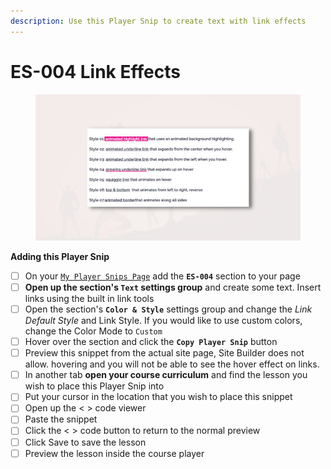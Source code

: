 ```yaml
---
description: Use this Player Snip to create text with link effects
---
```


# ES-004 Link Effects

<figure><img src="../../.gitbook/assets/Player Snips Thumbs (5).jpg" alt=""><figcaption></figcaption></figure>

**Adding this Player Snip**

* [ ] On your [`My Player Snips Page`](../../how-to-guides.md#how-to-create-a-my-snips-page) add the **`ES-004`** section to your page
* [ ] **Open up the section's `Text` settings group** and create some text. Insert links using the built in link tools&#x20;
* [ ] Open the section's **`Color & Style`** settings group and change the _Link Default Style_ and Link Style. If you would like to use custom colors, change the Color Mode  to `Custom`&#x20;
* [ ] Hover over the section and click the **`Copy Player Snip`** button
* [ ] Preview this snippet from the actual site page, Site Builder does not allow. hovering and you will not be able to see the hover effect on links.
* [ ] In another tab **open your course curriculum** and find the lesson you wish to place this Player Snip into
* [ ] Put your cursor in the location that you wish to place this snippet&#x20;
* [ ] Open up the < > code viewer
* [ ] Paste the snippet
* [ ] Click the < > code button to return to the normal preview
* [ ] Click Save to save the lesson
* [ ] Preview the lesson inside the course player
